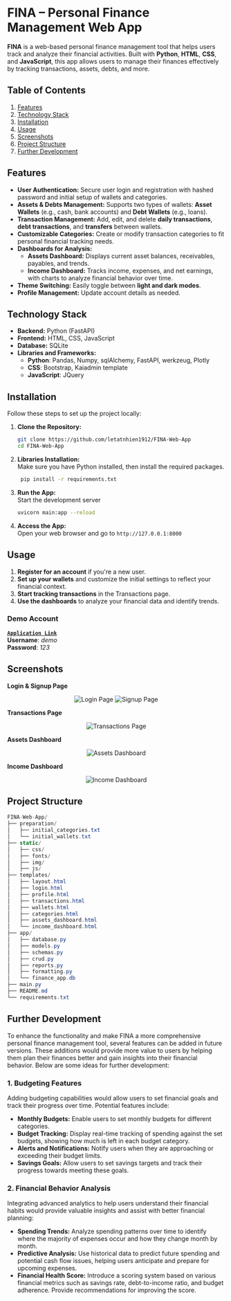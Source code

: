 # FINA – Personal Finance Management Web App

**FINA** is a web-based personal finance management tool that helps users track and analyze their financial activities. Built with **Python**, **HTML**, **CSS**, and **JavaScript**, this app allows users to manage their finances effectively by tracking transactions, assets, debts, and more.

## Table of Contents
1. [Features](#features)
2. [Technology Stack](#technology-stack)
3. [Installation](#installation)
4. [Usage](#usage)
5. [Screenshots](#screenshots)
6. [Project Structure](#project-structure)
7. [Further Development](#further-developement)

## Features

- **User Authentication:** Secure user login and registration with hashed password and initial setup of wallets and categories.
- **Assets & Debts Management:** Supports two types of wallets: **Asset Wallets** (e.g., cash, bank accounts) and **Debt Wallets** (e.g., loans).
- **Transaction Management:** Add, edit, and delete **daily transactions**, **debt transactions**, and **transfers** between wallets.
- **Customizable Categories:** Create or modify transaction categories to fit personal financial tracking needs.
- **Dashboards for Analysis:**
  - **Assets Dashboard:** Displays current asset balances, receivables, payables, and trends.
  - **Income Dashboard:** Tracks income, expenses, and net earnings, with charts to analyze financial behavior over time.
- **Theme Switching:** Easily toggle between **light and dark modes**.
- **Profile Management:** Update account details as needed.

## Technology Stack

- **Backend:** Python (FastAPI)
- **Frontend:** HTML, CSS, JavaScript
- **Database:** SQLite
- **Libraries and Frameworks:** 
    - **Python**: Pandas, Numpy, sqlAlchemy, FastAPI, werkzeug, Plotly
    - **CSS**: Bootstrap, Kaiadmin template
    - **JavaScript**: JQuery

## Installation

Follow these steps to set up the project locally:

1. **Clone the Repository:**
   ```bash
   git clone https://github.com/letatnhien1912/FINA-Web-App
   cd FINA-Web-App
   ```
2. **Libraries Installation:**
<br>Make sure you have Python installed, then install the required packages.

   ```bash
    pip install -r requirements.txt
   ```
3. **Run the App:**
<br>Start the development server
   ```bash
   uvicorn main:app --reload
   ```

4. **Access the App:**
<br>Open your web browser and go to `http://127.0.0.1:8000`

## Usage

1. **Register for an account** if you're a new user.
2. **Set up your wallets** and customize the initial settings to reflect your financial context.
3. **Start tracking transactions** in the Transactions page.
4. **Use the dashboards** to analyze your financial data and identify trends.

### Demo Account
[**`Application Link`**](https://www.google.com)
<br>**Username**: *demo*
<br>**Password**: *123*

## Screenshots
**Login & Signup Page**
<p align="center"> <img src="static/img/screenshots/login.png" alt="Login Page" style="max-width:30%; max-height: 300px"> <img src="static/img/screenshots/signup.png" alt="Signup Page" style="max-width:20%; max-height: 300px"> </p>

**Transactions Page**
<p align="center">
    <img src="static/img/screenshots/transactions.png" alt="Transactions Page" style="max-height: 300px;">
</p>

**Assets Dashboard**
<p align="center">
    <img src="static/img/screenshots/assets_dashboard.png" alt="Assets Dashboard" style="max-height: 300px;">
</p>

**Income Dashboard**
<p align="center">
    <img src="static/img/screenshots/income_dashboard.jpg" alt="Income Dashboard" style="max-height: 400px;">
</p>

## Project Structure

```csharp
FINA-Web-App/
├── preparation/
│   ├── initial_categories.txt
│   └── initial_wallets.txt
├── static/
│   ├── css/
│   ├── fonts/
│   ├── img/
│   ├── js/
├── templates/
│   ├── layout.html
│   ├── login.html
│   ├── profile.html
│   ├── transactions.html
│   ├── wallets.html
│   ├── categories.html
│   ├── assets_dashboard.html
│   └── income_dashboard.html
├── app/
│   ├── database.py
│   ├── models.py
│   ├── schemas.py
│   ├── crud.py
│   ├── reports.py
│   ├── formatting.py
│   └── finance_app.db
├── main.py
├── README.md
└── requirements.txt
```

## Further Development

To enhance the functionality and make FINA a more comprehensive personal finance management tool, several features can be added in future versions. These additions would provide more value to users by helping them plan their finances better and gain insights into their financial behavior. Below are some ideas for further development:

### 1. Budgeting Features
Adding budgeting capabilities would allow users to set financial goals and track their progress over time. Potential features include:
- **Monthly Budgets:** Enable users to set monthly budgets for different categories.
- **Budget Tracking:** Display real-time tracking of spending against the set budgets, showing how much is left in each budget category.
- **Alerts and Notifications:** Notify users when they are approaching or exceeding their budget limits.
- **Savings Goals:** Allow users to set savings targets and track their progress towards meeting these goals.

### 2. Financial Behavior Analysis
Integrating advanced analytics to help users understand their financial habits would provide valuable insights and assist with better financial planning:
- **Spending Trends:** Analyze spending patterns over time to identify where the majority of expenses occur and how they change month by month.
- **Predictive Analysis:** Use historical data to predict future spending and potential cash flow issues, helping users anticipate and prepare for upcoming expenses.
- **Financial Health Score:** Introduce a scoring system based on various financial metrics such as savings rate, debt-to-income ratio, and budget adherence. Provide recommendations for improving the score.